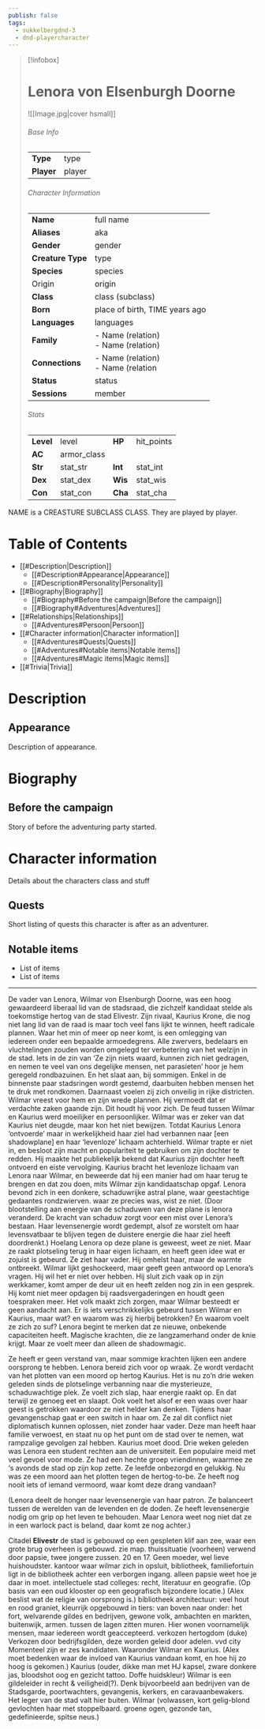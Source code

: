 ```yaml
---
publish: false
tags:
  - sukkelbergdnd-3
  - dnd-playercharacter
---
```

> [!infobox]  
> # Lenora von Elsenburgh Doorne
> ![[Image.jpg|cover hsmall]]  
> ###### Base Info
> | | |  
> |---|---|  
> | **Type** | type |
> | **Player** | player |
> ###### Character Information  
> | | |  
> |---|---|  
> | **Name** | full name |
> | **Aliases** | aka |
> | **Gender** | gender | 
> | **Creature Type** | type |
> | **Species** | species |  
> | Origin | origin |
> | **Class** | class (subclass) |  
> | **Born** | place of birth, TIME years ago|  
> | **Languages** | languages |  
> | **Family** | - Name (relation)<br>- Name (relation) |
> | **Connections** | - Name (relation)<br>- Name (relation |
> | **Status** | status |
> | **Sessions** | member |
> ###### Stats
> | | | | |
> |---|---|---|---|
> | **Level** | level | **HP** | hit_points |
> | **AC** | armor_class | | |
> | **Str** | stat_str | **Int** | stat_int |
> | **Dex** | stat_dex | **Wis** | stat_wis |
> | **Con** | stat_con | **Cha** | stat_cha |

NAME is a CREASTURE SUBCLASS CLASS. They are played by player. 
# Table of Contents
- [[#Description|Description]]
	- [[#Description#Appearance|Appearance]]
	- [[#Description#Personality|Personality]]
- [[#Biography|Biography]]
	- [[#Biography#Before the campaign|Before the campaign]]
	- [[#Biography#Adventures|Adventures]]
- [[#Relationships|Relationships]]
	- [[#Adventures#Persoon|Persoon]]
- [[#Character information|Character information]]
	- [[#Adventures#Quests|Quests]]
	- [[#Adventures#Notable items|Notable items]]
	- [[#Adventures#Magic items|Magic items]]
- [[#Trivia|Trivia]]
# Description
## Appearance
Description of appearance.
# Biography
## Before the campaign
Story of before the adventuring party started.
# Character information
Details about the characters class and stuff
## Quests
Short listing of quests this character is after as an adventurer.
## Notable items
- List of items
- List of items

***
De vader van Lenora, Wilmar von Elsenburgh Doorne, was een hoog gewaardeerd liberaal
lid van de stadsraad, die zichzelf kandidaat stelde als toekomstige hertog van de stad Elivestr.
Zijn rivaal, Kaurius Krone, die nog niet lang lid van de raad is maar toch veel fans lijkt te
winnen, heeft radicale plannen. Waar het min of meer op neer komt, is een omlegging van
iedereen onder een bepaalde armoedegrens. Alle zwervers, bedelaars en vluchtelingen
zouden worden omgelegd ter verbetering van het welzijn in de stad. Iets in de zin van ‘Ze
zijn niets waard, kunnen zich niet gedragen, en nemen te veel van ons degelijke mensen,
net parasieten’ hoor je hem geregeld rondbazuinen. En het slaat aan, bij sommigen. Enkel in
de binnenste paar stadsringen wordt gestemd, daarbuiten hebben mensen het te druk met
rondkomen. Daarnaast voelen zij zich onveilig in rijke districten.
Wilmar vreest voor hem en zijn wrede plannen. Hij vermoedt dat er verdachte zaken gaande
zijn. Dit houdt hij voor zich. De feud tussen Wilmar en Kaurius werd moeilijker en
persoonlijker. Wilmar was er zeker van dat Kaurius niet deugde, maar kon het niet bewijzen.
Totdat Kaurius Lenora ‘ontvoerde’ maar in werkelijkheid haar ziel had verbannen naar [een
shadowplane] en haar ‘levenloze’ lichaam achterhield. Wilmar trapte er niet in, en besloot
zijn macht en populariteit te gebruiken om zijn dochter te redden. Hij maakte het publiekelijk
bekend dat Kaurius zijn dochter heeft ontvoerd en eiste vervolging. Kaurius bracht het
levenloze lichaam van Lenora naar Wilmar, en beweerde dat hij een manier had om haar
terug te brengen en dat zou doen, mits Wilmar zijn kandidaatschap opgaf.
Lenora bevond zich in een donkere, schaduwrijke astral plane, waar geestachtige gedaantes
rondzwierven. waar ze precies was, wist ze niet. (Door blootstelling aan energie van de
schaduwen van deze plane is lenora veranderd. De kracht van schaduw zorgt voor een mist
over Lenora’s bestaan. Haar levensenergie wordt gedempt, alsof ze worstelt om haar
levensvatbaar te blijven tegen de duistere energie die haar ziel heeft doordrenkt.)
Hoelang Lenora op deze plane is geweest, weet ze niet. Maar ze raakt plotseling terug in
haar eigen lichaam, en heeft geen idee wat er zojuist is gebeurd. Ze ziet haar vader. Hij
omhelst haar, maar de warmte ontbreekt. Wilmar lijkt geshockeerd, maar geeft geen
antwoord op Lenora’s vragen. Hij wil het er niet over hebben. Hij sluit zich vaak op in zijn
werkkamer, komt amper de deur uit en heeft zelden nog zin in een gesprek. Hij komt niet
meer opdagen bij raadsvergaderingen en houdt geen toespraken meer. Het volk maakt zich
zorgen, maar Wilmar besteedt er geen aandacht aan.
Er is iets verschrikkelijks gebeurd tussen Wilmar en Kaurius, maar wat? en waarom was zij
hierbij betrokken? En waarom voelt ze zich zo suf?
Lenora begint te merken dat ze nieuwe, onbekende capaciteiten heeft. Magische krachten,
die ze langzamerhand onder de knie krijgt. Maar ze voelt meer dan alleen de shadowmagic.

Ze heeft er geen verstand van, maar sommige krachten lijken een andere oorsprong te
hebben.
Lenora bereid zich voor op wraak. Ze wordt verdacht van het plotten van een moord op
hertog Kaurius.
Het is nu zo’n drie weken geleden sinds de plotselinge verbanning naar die mysterieuze,
schaduwachtige plek. Ze voelt zich slap, haar energie raakt op. En dat terwijl ze genoeg eet
en slaapt. Ook voelt het alsof er een waas over haar geest is getrokken waardoor ze niet
helder kan denken.
Tijdens haar gevangenschap gaat er een switch in haar om. Ze zal dit conflict niet
diplomatisch kunnen oplossen, niet zonder haar vader. Deze man heeft haar familie
verwoest, en staat nu op het punt om de stad over te nemen, wat rampzalige gevolgen zal
hebben. Kaurius moet dood.
Drie weken geleden was Lenora een student rechten aan de universiteit. Een populaire meid
met veel gevoel voor mode. Ze had een hechte groep vriendinnen, waarmee ze ‘s avonds
de stad op zijn kop zette. Ze leefde onbezorgd en gelukkig. Nu was ze een moord aan het
plotten tegen de hertog-to-be. Ze heeft nog nooit iets of iemand vermoord, waar komt deze
drang vandaan?

(Lenora deelt de honger naar levensenergie van haar patron. Ze balanceert tussen de
werelden van de levenden en de doden. Ze heeft levensenergie nodig om grip op het leven
te behouden. Maar Lenora weet nog niet dat ze in een warlock pact is beland, daar komt ze
nog achter.)


Citadel **Elivestr**
de stad is gebouwd op een gespleten klif aan zee, waar een grote brug overheen is
gebouwd. zie map. thuissituatie (voorheen)
verwend door papsie, twee jongere zussen. 20 en 17. Geen moeder, wel lieve huishoudster.
kantoor waar wilmar zich in opsluit, bibliotheek, familiefortuin ligt in de bibliotheek achter een
verborgen ingang. alleen papsie weet hoe je daar in moet.
intellectuele stad
colleges: recht, literatuur en geografie.
(Op basis van een oud klooster op een geografisch bijzondere locatie.)
(Alex beslist wat de religie van oorsprong is.)
bibliotheek
architectuur: veel hout en rood graniet, kleurrijk
opgebouwd in tiers: van boven naar onder: het fort, welvarende gildes en bedrijven, gewone
volk, ambachten en markten, buitenwijk, armen.
tussen de lagen zitten muren.
Hier wonen voornamelijk mensen, maar iedereen wordt geaccepteerd.
verkozen hertogdom (duke)
Verkozen door bedrijfsgilden, deze worden geleid door adelen.
vvd city
Momenteel zijn er zes kandidaten. Waaronder Wilmar en Kaurius.
(Alex moet bedenken waar de invloed van Kaurius vandaan komt, en hoe hij zo hoog
is gekomen.)
Kaurius (ouder, dikke man met HJ kapsel, zware donkere jas, bloodshot oog en gezicht
tattoo. Doffe huidskleur)
Wilmar is een gildeleider in recht & veiligheid(?). Denk bijvoorbeeld aan bedrijven van de
Stadsgarde, poortwachters, gevangenis, kerkers, en caravaanbewakers. Het leger van de
stad valt hier buiten.
Wilmar (volwassen, kort gelig-blond gevlochten haar met stoppelbaard. groene ogen,
gezonde tan, gedefinieerde, spitse neus.)